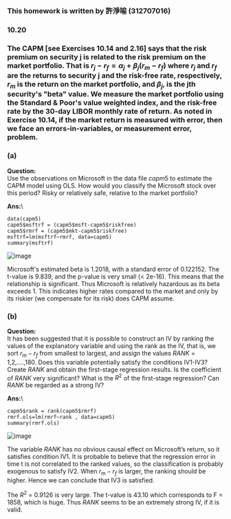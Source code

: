 ### This homework is written by 許淨喻 (312707016)
### 10.20
### The CAPM [see Exercises 10.14 and 2.16] says that the risk premium on security j is related to the risk premium on the market portfolio. That is $r_j - r_f = \alpha_j + \beta_j (r_m - r_f)$ where $r_j$ and $r_f$ are the returns to security j and the risk-free rate, respectively, $r_m$ is the return on the market portfolio, and $\beta_j$, is the jth security's "beta" value. We measure the market portfolio using the Standard & Poor's value weighted index, and the risk-free rate by the 30-day LIBOR monthly rate of return. As noted in Exercise 10.14, if the market return is measured with error, then we face an errors-in-variables, or measurement error, problem.


### (a)
**Question:**\
Use the observations on Microsoft in the data file $capm5$ to estimate the CAPM model using OLS.
How would you classify the Microsoft stock over this period? Risky or relatively safe, relative to the market portfolio?

**Ans:**\

```{R }
data(capm5)
capm5$msftrf = (capm5$msft-capm5$riskfree)
capm5$rmrf = (capm5$mkt-capm5$riskfree)
msftrf=lm(msftrf~rmrf, data=capm5)
summary(msftrf)
```
![image](https://github.com/HWTeng-Course/202402-Financial-Econometrics/assets/71587037/a2cd5d76-7be8-483a-8207-f280cbe826d7)

Microsoft's estimated beta is 1.2018, with a standard error of 0.122152. The t-value is 9.839, and the p-value is very small (< 2e-16). This means that the relationship is significant. Thus Microsoft is relatively hazardous as its beta exceeds 1. This indicates higher rates compared to the market and only by its riskier (we compensate for its risk) does CAPM assume.

### (b)
**Question:**\
It has been suggested that it is possible to construct an IV by ranking the values of the explanatory variable and using the rank as the IV, that is, we sort $r_m - r_f$ from smallest to largest, and assign the values $RANK$ = 1,2,....,180. Does this variable potentially satisfy the conditions IV1-IV3? Create $RANK$ and obtain the first-stage regression results. Is the coefficient of $RANK$ very significant? What is the $R^2$ of the first-stage regression? Can $RANK$ be regarded as a strong IV?

**Ans:**\

```{R }
capm5$rank = rank(capm5$rmrf)
rmrf.ols=lm(rmrf~rank , data=capm5)
summary(rmrf.ols)
```
![image](https://github.com/HWTeng-Course/202402-Financial-Econometrics/assets/71587037/fd0d3082-120d-4348-a5ee-897b9e14850d)

The variable $RANK$ has no obvious causal effect on Microsoft’s return, so it satisfies condition IV1. It is probable to believe that the regression error in time t is not correlated to the ranked values, so the classification is probably exogenous to satisfy IV2. When $r_m - r_f$ is larger, the ranking should be higher. Hence we can conclude that IV3 is satisfied. 

The $R^2$ = 0.9126 is very large. The t-value is 43.10 which corresponds to F = 1858, which is huge. Thus $RANK$ seems to be an extremely strong IV, if it is valid.

